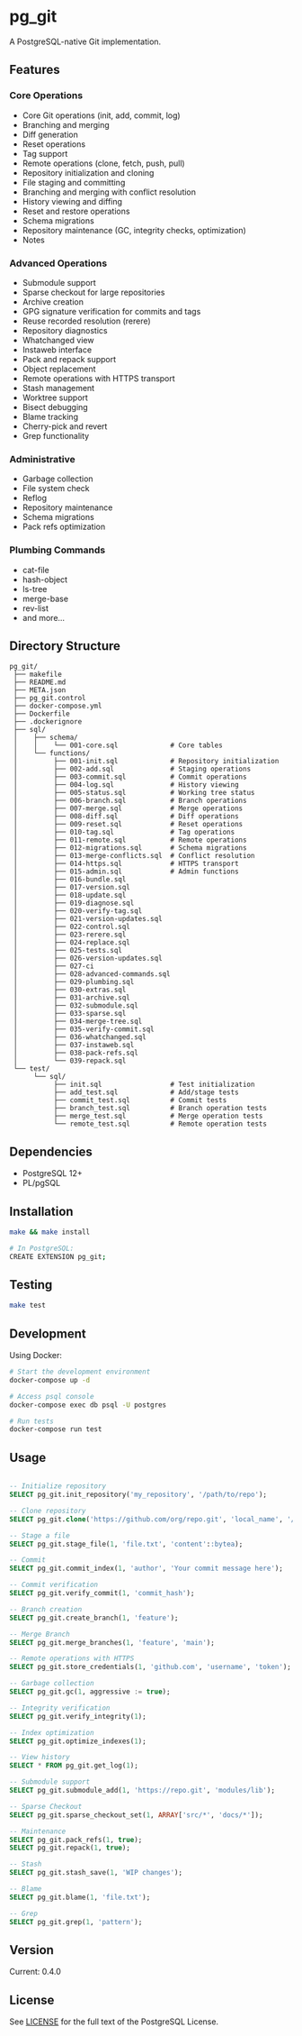 # pg_git

A PostgreSQL-native Git implementation.

## Features

### Core Operations
- Core Git operations (init, add, commit, log)
- Branching and merging
- Diff generation
- Reset operations
- Tag support
- Remote operations (clone, fetch, push, pull)
- Repository initialization and cloning
- File staging and committing
- Branching and merging with conflict resolution
- History viewing and diffing
- Reset and restore operations
- Schema migrations
- Repository maintenance (GC, integrity checks, optimization)
- Notes

### Advanced Operations
- Submodule support
- Sparse checkout for large repositories
- Archive creation
- GPG signature verification for commits and tags
- Reuse recorded resolution (rerere)
- Repository diagnostics
- Whatchanged view
- Instaweb interface
- Pack and repack support
- Object replacement
- Remote operations with HTTPS transport
- Stash management
- Worktree support
- Bisect debugging
- Blame tracking
- Cherry-pick and revert
- Grep functionality

### Administrative
- Garbage collection
- File system check
- Reflog
- Repository maintenance
- Schema migrations
- Pack refs optimization

### Plumbing Commands
- cat-file
- hash-object
- ls-tree
- merge-base
- rev-list
- and more...

## Directory Structure
```
pg_git/
 ├── makefile
 ├── README.md
 ├── META.json
 ├── pg_git.control
 ├── docker-compose.yml
 ├── Dockerfile
 ├── .dockerignore
 ├── sql/
 │    ├── schema/
 │    │    └── 001-core.sql             # Core tables
 │    └── functions/
 │         ├── 001-init.sql             # Repository initialization
 │         ├── 002-add.sql              # Staging operations
 │         ├── 003-commit.sql           # Commit operations
 │         ├── 004-log.sql              # History viewing
 │         ├── 005-status.sql           # Working tree status
 │         ├── 006-branch.sql           # Branch operations
 │         ├── 007-merge.sql            # Merge operations
 │         ├── 008-diff.sql             # Diff operations
 │         ├── 009-reset.sql            # Reset operations
 │         ├── 010-tag.sql              # Tag operations
 │         ├── 011-remote.sql           # Remote operations
 │         ├── 012-migrations.sql       # Schema migrations
 │         ├── 013-merge-conflicts.sql  # Conflict resolution
 │         ├── 014-https.sql            # HTTPS transport
 │         ├── 015-admin.sql            # Admin functions
 │         ├── 016-bundle.sql
 │         ├── 017-version.sql
 │         ├── 018-update.sql
 │         ├── 019-diagnose.sql
 │         ├── 020-verify-tag.sql
 │         ├── 021-version-updates.sql
 │         ├── 022-control.sql
 │         ├── 023-rerere.sql
 │         ├── 024-replace.sql
 │         ├── 025-tests.sql
 │         ├── 026-version-updates.sql
 │         ├── 027-ci
 │         ├── 028-advanced-commands.sql
 │         ├── 029-plumbing.sql
 │         ├── 030-extras.sql
 │         ├── 031-archive.sql
 │         ├── 032-submodule.sql
 │         ├── 033-sparse.sql
 │         ├── 034-merge-tree.sql
 │         ├── 035-verify-commit.sql
 │         ├── 036-whatchanged.sql
 │         ├── 037-instaweb.sql
 │         ├── 038-pack-refs.sql
 │         └── 039-repack.sql
 └── test/
      └── sql/
           ├── init.sql                 # Test initialization
           ├── add_test.sql             # Add/stage tests
           ├── commit_test.sql          # Commit tests
           ├── branch_test.sql          # Branch operation tests
           ├── merge_test.sql           # Merge operation tests
           └── remote_test.sql          # Remote operation tests
 ``` 

## Dependencies
- PostgreSQL 12+
- PL/pgSQL

## Installation
```bash
make && make install

# In PostgreSQL:
CREATE EXTENSION pg_git;
```

## Testing

```bash
make test
```

## Development
Using Docker:
```bash
# Start the development environment
docker-compose up -d

# Access psql console
docker-compose exec db psql -U postgres

# Run tests
docker-compose run test

```

## Usage

```sql

-- Initialize repository
SELECT pg_git.init_repository('my_repository', '/path/to/repo');

-- Clone repository
SELECT pg_git.clone('https://github.com/org/repo.git', 'local_name', '/path');

-- Stage a file
SELECT pg_git.stage_file(1, 'file.txt', 'content'::bytea);

-- Commit
SELECT pg_git.commit_index(1, 'author', 'Your commit message here');

-- Commit verification
SELECT pg_git.verify_commit(1, 'commit_hash');

-- Branch creation
SELECT pg_git.create_branch(1, 'feature');

-- Merge Branch
SELECT pg_git.merge_branches(1, 'feature', 'main');

-- Remote operations with HTTPS
SELECT pg_git.store_credentials(1, 'github.com', 'username', 'token');

-- Garbage collection
SELECT pg_git.gc(1, aggressive := true);

-- Integrity verification
SELECT pg_git.verify_integrity(1);

-- Index optimization
SELECT pg_git.optimize_indexes(1);

-- View history
SELECT * FROM pg_git.get_log(1);

-- Submodule support
SELECT pg_git.submodule_add(1, 'https://repo.git', 'modules/lib');

-- Sparse Checkout
SELECT pg_git.sparse_checkout_set(1, ARRAY['src/*', 'docs/*']);

-- Maintenance
SELECT pg_git.pack_refs(1, true);
SELECT pg_git.repack(1, true);

-- Stash
SELECT pg_git.stash_save(1, 'WIP changes');

-- Blame
SELECT pg_git.blame(1, 'file.txt');

-- Grep
SELECT pg_git.grep(1, 'pattern');
```

## Version
Current: 0.4.0

## License
See [LICENSE](LICENSE) for the full text of the PostgreSQL License.
